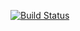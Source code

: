 [![Build Status](https://travis-ci.com/rcXuRyan/Travis_CI.svg?branch=master)](https://travis-ci.com/rcXuRyan/Travis_CI)